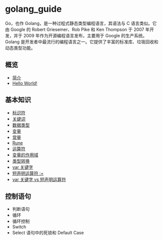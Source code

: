 # golang_guide

Go，也作 Golang，是一种过程式静态类型编程语言，其语法与 C 语言类似。它由 Google 的 Robert Griesemer、Rob Pike 和 Ken Thompson 于 2007 年开发，并于 2009 年作为开源编程语言发布，主要用于 Google 的生产系统。Golang 是开发者中最流行的编程语言之一。它提供了丰富的标准库、垃圾回收和动态类型功能。

## 概览

- [简介](overview/introduction.md)
- [Hello World!](overview/hello_world.md)

## 基本知识

- [标识符](fundamentals/identifiers.md)
- [关键词](fundamentals/keywords.md)
- [数据类型](fundamentals/data_type.md)
- [变量](fundamentals/variables.md)
- [常量](fundamentals/constants.md)
- [Rune](fundamentals/rune.md)
- [运算符](fundamentals/operators.md)
- [变量的作用域](fundamentals/scope_of_variables.md)
- [类型转换](fundamentals/type_casting.md)
- [var 关键字](fundamentals/short_variable_declaration.md)
- [短声明运算符 :=](fundamentals/short_variable_declaration.md)
- [var 关键字 vs 短声明运算符](fundamentals/var_vs_short.md)

## 控制语句

- 判断语句
- 循环
- 循环控制
- Switch
- Select 语句中的死锁和 Default Case
